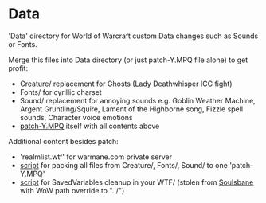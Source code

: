 # Data

'Data' directory for World of Warcraft custom Data changes such as Sounds or Fonts.

Merge this files into Data directory (or just patch-Y.MPQ file alone) to get profit:

- Creature/ replacement for Ghosts (Lady Deathwhisper ICC fight)
- Fonts/ for cyrillic charset
- Sound/ replacement for annoying sounds e.g. Goblin Weather Machine, Argent Gruntling/Squire, Lament of the Highborne song, Fizzle spell sounds, Character voice emotions
- [patch-Y.MPQ](https://github.com/grandatlant/DataMod/blob/main/patch-Y.MPQ) itself with all contents above

Additional content besides patch:

- 'realmlist.wtf' for warmane.com private server
- [script](https://github.com/grandatlant/DataMod/blob/main/pack_patch_mpq.py) for packing all files from Creature/, Fonts/, Sound/ to one 'patch-Y.MPQ'
- [script](https://github.com/grandatlant/DataMod/blob/main/remove-unused-sv.py) for SavedVariables cleanup in your WTF/ (stolen from [Soulsbane](https://github.com/Soulsbane/WowRemoveUnusedSV) with WoW path override to "../")
